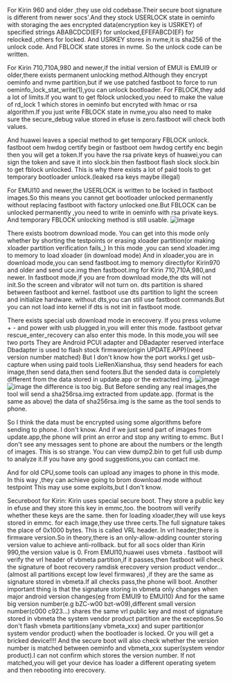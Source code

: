 For Kirin 960 and older ,they use old codebase.Their secure boot signature is different from newer socs'.And they stock USERLOCK state in oeminfo
with storaging the aes encrypted data(encryption key is USRKEY) of specified strings ABABCDCD(EF) for unlocked,EFEFABCD(EF) for relocked.,others for locked.
And USRKEY stores in nvme,it is sha256 of the unlock code.
And FBLOCK state stores in nvme.
So the unlock code can be written.

For Kirin 710,710A,980 and newer,if the initial version of EMUI is EMUI9 or older,there exists permanent unlocking method.Although they encrypt oeminfo and nvme
partition,but if we use patched fastboot to force to run oeminfo_lock_stat_write(1),you can unlock bootloader.
For FBLOCK,they add a lot of limits.If you want to get fblock unlocked,you need to make the value of rd_lock 1 which stores in oeminfo but encryted with hmac or rsa
algorithm.If you just write FBLOCK state in nvme,you also need to make sure the secure_debug value stored in efuse is zero.fastboot will check both values.

And huawei leaves a special method to get temporary FBLOCK unlock.
fastboot oem hwdog certify begin
or fastboot oem hwdog certify enc begin
then you will get a token.If you have the rsa private keys of huawei,you can sign the token and save it into slock.bin
then fastboot flash slock slock.bin to get fblock unlocked.
This is why there exists a lot of paid tools to get temporary bootloader unlock.(leaked rsa keys maybe illegal)

For EMUI10 and newer,the USERLOCK is written to be locked in fastboot images.So this means you cannot get bootloader unlocked permanently without replacing fastboot with
factory unlocked one.But FBLOCK can be unlocked permanently ,you need to write in oeminfo with rsa private keys.
And temporary FBLOCK unlocking method is still usable.
![image](https://github.com/user-attachments/assets/5da7af7f-7155-406b-8836-90d7055ca23a)

There exists bootrom download mode.
You can get into this mode only whether by shorting the testpoints or erasing xloader partition(or making xloader partition verification fails_)
In this mode ,you can send xloader.img to memory to load xloader (in download mode)
And in xloader,you are in download mode,you can send fastboot.img to memory directlyfor Kirin970 and older and send uce.img then fastboot.img for Kirin 710,710A,980,and newer.
In fastboot mode,if you are from download mode,the dts will not init.So the screen and vibrator will not turn on.
dts partition is shared between fastboot and kernel.
fastboot use dts partition to light the screen and initialize hardware.
without dts,you can still use fastboot commands.But you can not load into kernel if dts is not init in fastboot mode.

There exists special usb download mode in erecovery.
If you press volume + - and power with usb plugged in,you will enter this mode.
fastboot getvar rescue_enter_recovery can also enter this mode.
In this mode,you will see two ports
They are Android PCUI adapter and DBadapter reserved interface
Dbadapter is used to flash stock firmware(origin UPDATE.APP)(need version number matched)
But I don't know how  the port works.I get usb-capture when using paid tools LieRenXianshua,
thsy send headers for each image,then send data,then send footers.But the sended data is completely different from the data stored in update.app or the extracted img.
![image](https://github.com/user-attachments/assets/743da508-3726-4ed4-89fc-b3ac41a6aeb7)
![image](https://github.com/user-attachments/assets/d2474a03-1fec-4c28-abea-1774fbe063b3)
the difference is too big.
But Before sending any real images,the tool will send a sha256rsa.img extracted from update.app.
(format is the same as above)
the data of sha256rsa.img is the same as the tool sends to phone.

So I think the data must be encrypted using some algorithms before sending to phone.
I don't know.
And if we just send part of images from update.app,the phone will print an error and stop any writing to emmc.
But I don't see any messages sent to phone are about the numbers or the length of images.
This is so strange.
You can view dump2.bin to get full usb dump to analyze it.If you have any good suggestions,you can contact me.

And for old CPU,some tools can upload any images to phone in this mode.
In this way ,they can achieve going to brom download mode without testpoint
This may use some exploits,but I don't know.

Secureboot for Kirin:
Kirin uses special secure boot.
They store a public key in efuse
and they store this key in emmc,too.
the bootrom will verify whether these keys are the same.
then for loading xloader,they will use keys stored in emmc.
for each image,they use three certs.The full signature takes the place of 0x1000 bytes.
This is called VRL header.
In vrl header,there is firmware version.So in theory,there is an only-allow-adding counter  storing version value to achieve
anti-rollback.
but for all socs older than Kirin 990,the version value is 0.
From EMUI10,huawei uses vbmeta .
fastboot will verify the vrl header of vbmeta partition,if it passes,then fastboot will check the signature of boot recovery ramdisk erecovery version product vendor...
(almost all partitions except low level firmwares) ,if they are the same as signature stored in vbmeta.If all checks pass,the phone will boot.
Another important thing is that the signature storing in vbmeta only changes when major android version changes(eg from EMUI9 to EMUI10)
And for the same big version number(e.g bZC-w00 bzt-w09),different small version number(c000 c923...) shares the same vrl public key and most of signature stored in vbmeta
the system vendor product partition are the exceptions.So don't flash vbmeta partitions(any vbmeta_xxx) and super partition(or system vendor product) when the bootloader is locked.
Or you will get a bricked device!!!!
And the secure boot will also check whether the version number is matched between oeminfo and vbmeta_xxx super(system vendor product).I can not confirm which stores the version number.
If not matched,you will get your device has loader a different operating syetem and then rebooting into erecovery.





